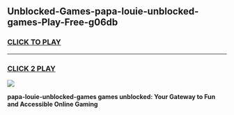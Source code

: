 
## Unblocked-Games-papa-louie-unblocked-games-Play-Free-g06db
<h3>
<a href="https://premium76.site?title=papa-louie-unblocked-games&ref=23A">CLICK TO PLAY</a></h3>
<hr>

<h3>
<a href="https://premium76.site?title=papa-louie-unblocked-games&ref=23A">CLICK 2 PLAY</a>
  
</h3>

<a href="https://premium76.site?title=papa-louie-unblocked-games&ref=23A"><img src="https://clearcache.store/games.png"></a>


**papa-louie-unblocked-games games unblocked: Your Gateway to Fun and Accessible Online Gaming**
